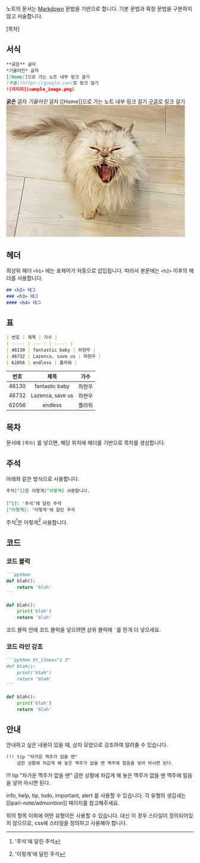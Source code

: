 노트의 문서는 [Markdown](https://daringfireball.net/projects/markdown/syntax) 문법을 기반으로 합니다.
기본 문법과 확장 문법을 구분하지 않고 서술합니다.

[목차]

## 서식

```markdown
**굵은** 글자
*기울어진* 글자
[[Home]]으로 가는 노트 내부 링크 걸기
[구글](https://google.com)로 링크 걸기
![이미지](sample_image.png)
```

**굵은** 글자
*기울어진* 글자
[[Home]]으로 가는 노트 내부 링크 걸기
[구글](https://google.com)로 링크 걸기
![이미지](sample_image.png)


## 헤더
최상위 헤더 `<h1>` 에는 표제어가 자동으로 삽입됩니다.
따라서 본문에는 `<h2>` 이후의 헤더를 사용합니다.

```markdown
## <h2> 태그
### <h3> 태그
#### <h4> 태그
```

## 표

```markdown
| 번호 | 제목 | 가수 |
| :---: | :---: | :---: |
| 46130 | fantastic baby | 하현우 |
| 46732 | Lazenca, save us | 하현우 |
| 62056 | endless | 플라워 |
```

| 번호 | 제목 | 가수 |
| :---: | :---: | :---: |
| 46130 | fantastic baby | 하현우 |
| 46732 | Lazenca, save us | 하현우 |
| 62056 | endless | 플라워 |


## 목차
문서에 `[목차]` 를 넣으면, 해당 위치에 헤더를 기반으로 목차를 생성합니다.


## 주석
아래와 같은 방식으로 사용합니다.

```markdown
주석[^1]은 이렇게[^이렇게] 사용합니다.

[^1]: '주석'에 달린 주석
[^이렇게]: '이렇게'에 달린 주석
```

주석[^1]은 이렇게[^이렇게] 사용합니다.

[^1]: '주석'에 달린 주석
[^이렇게]: '이렇게'에 달린 주석


## 코드

### 코드 블럭

````markdown
```python
def blah():
    return 'blah'
```
````

```python
def blah():
    print('blah')
    return 'blah'
```

코드 블럭 안에 코드 블럭을 넣으려면 상위 블럭에 `` ` ``를 한개 더 넣으세요. 

### 코드 라인 강조

````markdown
```python hl_lines="1 3"
def blah():
    print('blah')
    return 'blah'
```
````

```python hl_lines="1 3"
def blah():
    print('blah')
    return 'blah'
```

## 안내
안내하고 싶은 내용이 있을 때, 상자 모양으로 강조하여 알려줄 수 있습니다.

```markdown
!!! tip "차가운 맥주가 없을 땐"
    급한 상황에 차갑게 해 놓은 맥주가 없을 땐 맥주에 얼음을 넣어 마시면 된다.
```

!!! tip "차가운 맥주가 없을 땐"
    급한 상황에 차갑게 해 놓은 맥주가 없을 땐 맥주에 얼음을 넣어 마시면 된다.
    
info, help, tip, todo, important, alert 를 사용할 수 있습니다. 각 유형의 생김새는 [[ipari-note/admonition]] 페이지를 참고해주세요.

위의 항목 이외에 어떤 유형이든 사용할 수 있습니다. 대신 이 경우 스타일이 정의되어있지 않으므로, css에 스타일을 정의하고 사용해야 합니다.
